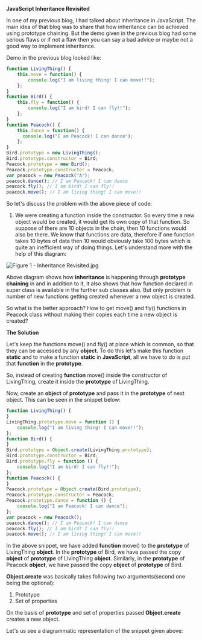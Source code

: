 **JavaScript Inheritance Revisited**

In one of my previous blog, I had talked about inheritance in JavaScript. The main idea of that blog was to share that how inheritance can be achieved using prototype chaining.
But the demo given in the previous blog had some serious flaws or if not a flaw then you can say a bad advice or maybe not a good way to implement inheritance.

Demo in the previous blog looked like:

```JavaScript
function LivingThing() {
    this.move = function() {
        console.log("I am living thing! I can move!!");
    };
}
function Bird() {
    this.fly = function() {
        console.log("I am bird! I can fly!!");
    };
}
function Peacock() {
    this.dance = function() {
      console.log("I am Peacock! I can dance");
    };
}
Bird.prototype = new LivingThing();
Bird.prototype.constructor = Bird;
Peacock.prototype = new Bird();
Peacock.prototype.constructor = Peacock;
var peacock = new Peacock("A");
peacock.dance(); // I am Peacock! I can dance
peacock.fly(); // I am bird! I can fly!!
peacock.move(); // I am living thing! I can move!!
```

So let's discuss the problem with the above piece of code:

1. We were creating a function inside the constructor. So every time a new object would be created, it would get its own copy of that function. So suppose of there are 10 objects in the chain, then 10 functions would also be there. We know that functions are data, therefore if one function takes 10 bytes of data then 10 would obviously take 100 bytes which is quite an inefficient way of doing things. Let's understand more with the help of this diagram:

![Figure 1 - Inheritance Revisited.jpg](https://raw.githubusercontent.com/NamitaMalik/JavaScript-Inheritance-Revisited/master/Figure%201%20-%20Inheritance%20Revisited.jpg)

Above diagram shows how **inheritance** is happening through **prototype chaining** in and in addition to it, it also shows that how function declared in super class is available in the further sub classes also. But only problem is number of new functions getting created whenever a new object is created.

So what is the better approach? How to get move() and fly() functions in Peacock class without making their copies each time a new object is created?

**The Solution**

Let's keep the functions move() and fly() at place which is common, so that they can be accessed by any **object**. To do this let's make this function **static** and to make a function **static** in **JavaScript**, all we have to do is put that **function** in the **prototype**.

So, instead of creating **function** move() inside the constructor of LivingThing, create it inside the **prototype** of LivingThing.

Now, create an **object** of **prototype** and pass it in the **prototype** of next object. This can be seen in the snippet below:

```JavaScript
function LivingThing() {
}
LivingThing.prototype.move = function () {
    console.log("I am living thing! I can move!!");
};
function Bird() {
}
Bird.prototype = Object.create(LivingThing.prototype);
Bird.prototype.constructor = Bird;
Bird.prototype.fly = function () {
    console.log("I am bird! I can fly!!");
};
function Peacock() {
}
Peacock.prototype = Object.create(Bird.prototype);
Peacock.prototype.constructor = Peacock;
Peacock.prototype.dance = function () {
    console.log("I am Peacock! I can dance");
};
var peacock = new Peacock();
peacock.dance(); // I am Peacock! I can dance
peacock.fly(); // I am bird! I can fly!!
peacock.move(); // I am living thing! I can move!!
```

In the above snippet, we have added **function** move() to the **prototype** of LivingThing **object**. In the **prototype** of Bird, we have passed the copy **object** of **prototype** of LivingThing **object**.
Similarly, in the **prototype** of Peacock **object**, we have passed the copy **object** of **prototype** of Bird.

**Object.create** was basically takes following two arguments(second one being the optional):

1. Prototype
2. Set of properties

On the basis of **prototype** and set of properties passed **Object.create** creates a new object.

Let's us see a diagrammatic representation of the snippet given above:


